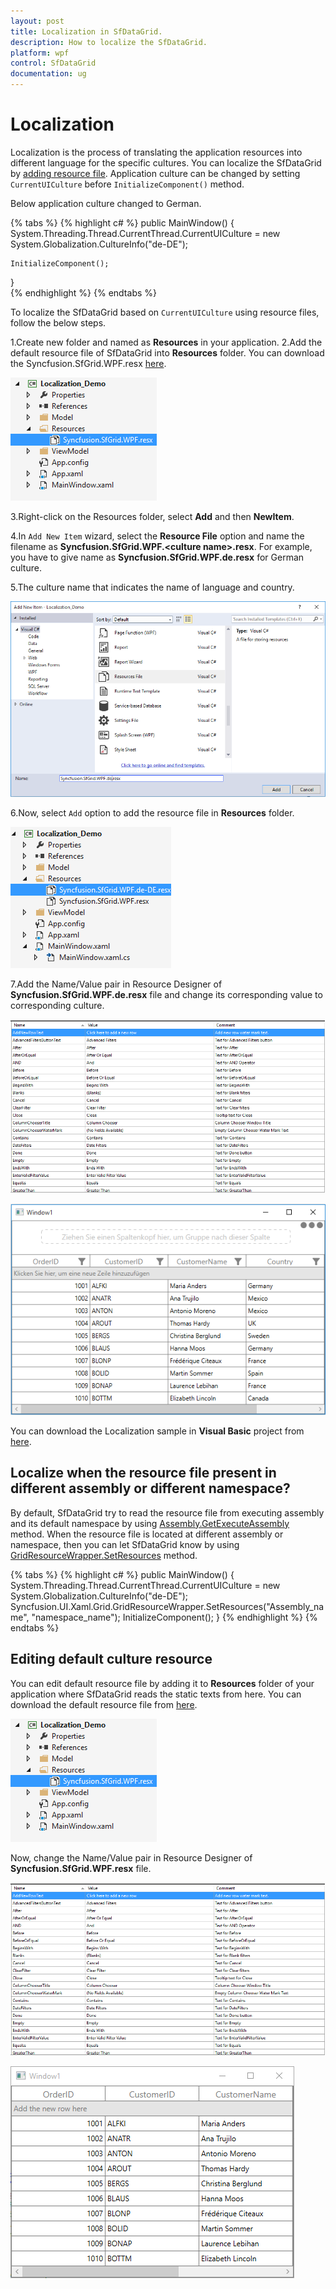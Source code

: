 ```yaml
---
layout: post
title: Localization in SfDataGrid.
description: How to localize the SfDataGrid.
platform: wpf
control: SfDataGrid
documentation: ug
---
```



# Localization 

Localization is the process of translating the application resources into different language for the specific cultures. You can localize the SfDataGrid by [adding resource file](https://msdn.microsoft.com/library/aa992030.aspx). Application culture can be changed by setting `CurrentUICulture` before `InitializeComponent()` method. 

Below application culture changed to German.

{% tabs %}
{% highlight c# %}
public MainWindow()
{
    System.Threading.Thread.CurrentThread.CurrentUICulture = new System.Globalization.CultureInfo("de-DE");

    InitializeComponent();
}    
{% endhighlight %}
{% endtabs %}


To localize the SfDataGrid based on `CurrentUICulture` using resource files, follow the below steps. 

1.Create new folder and named as **Resources** in your application. 
2.Add the default resource file of SfDataGrid into **Resources** folder. You can download the Syncfusion.SfGrid.WPF.resx [here](http://www.syncfusion.com/downloads/support/directtrac/general/ze/Syncfusion.SfGrid.WPF-804035924.zip).

![](Localization_images/Localization_img1.png)

3.Right-click on the Resources folder, select **Add** and then **NewItem**.

4.In `Add New Item` wizard, select the **Resource File** option and name the filename as **Syncfusion.SfGrid.WPF.&lt;culture name&gt;.resx**. For example, you have to give name as **Syncfusion.SfGrid.WPF.de.resx** for German culture.
 
5.The culture name that indicates the name of language and country. 

![](Localization_images/Localization_img2.png)

6.Now, select `Add` option to add the resource file in **Resources** folder.

![](Localization_images/Localization_img3.png)

7.Add the Name/Value pair in Resource Designer of **Syncfusion.SfGrid.WPF.de.resx** file and change its corresponding value to corresponding culture. 

![](Localization_images/Localization_img4.png)

![](Localization_images/Localization_img5.png)

You can download the Localization sample in **Visual Basic** project from [here](http://www.syncfusion.com/downloads/support/directtrac/general/ze/LocalizationDemo-994831665.zip).

## Localize when the resource file present in different assembly or different namespace?

By default, SfDataGrid try to read the resource file from executing assembly and its default namespace by using [Assembly.GetExecuteAssembly](https://msdn.microsoft.com/en-us/library/system.reflection.assembly.getexecutingassembly.aspx) method. When the resource file is located at different assembly or namespace, then you can let SfDataGrid know by using [GridResourceWrapper.SetResources](http://help.syncfusion.com/cr/cref_files/wpf/sfdatagrid/Syncfusion.SfGrid.WPF~Syncfusion.UI.Xaml.Grid.GridResourceWrapper~SetResources.html) method.

{% tabs %}
{% highlight c# %}
public MainWindow()
{
    System.Threading.Thread.CurrentThread.CurrentUICulture = new System.Globalization.CultureInfo("de-DE");            
    Syncfusion.UI.Xaml.Grid.GridResourceWrapper.SetResources("Assembly_name", "namespace_name");
    InitializeComponent();
}
{% endhighlight %}
{% endtabs %}


## Editing default culture resource

You can edit default resource file by adding it to **Resources** folder of your application where SfDataGrid reads the static texts from here. You can download the default resource file from [here](http://www.syncfusion.com/downloads/support/directtrac/general/ze/Syncfusion.SfGrid.WPF-804035924.zip).

![](Localization_images/Localization_img6.png)

Now, change the Name/Value pair in Resource Designer of **Syncfusion.SfGrid.WPF.resx** file.

![](Localization_images/Localization_img4.png)


![](Localization_images/Localization_img8.png)

